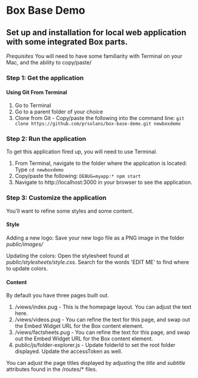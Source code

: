 # Box Base Demo 
## Set up and installation for local web application with some integrated Box parts.

*Prequisites* You will need to have some familiarity with Terminal on your Mac, and the ability to copy/paste/

### Step 1: Get the application

#### Using Git From Terminal ####
1. Go to Terminal
2. Go to a parent folder of your choice
3. Clone from Git - Copy/paste the following into the command line: `git clone https://github.com/prsolans/box-base-demo.git newboxdemo`

### Step 2: Run the application
To get this application fired up, you will need to use Terminal. 
1. From Terminal, navigate to the folder where the application is located: Type `cd newboxdemo`
2. Copy/paste the following: `DEBUG=myapp:* npm start`
3. Navigate to http://localhost:3000 in your browser to see the application.

### Step 3: Customize the application
You'll want to refine some styles and some content.

#### Style
Adding a new logo: Save your new logo file as a PNG image in the folder *public/images/*

Updating the colors: Open the stylesheet found at *public/stylesheets/style.css*. Search for the words 'EDIT ME' to find where to update colors.

#### Content
By default you have three pages built out. 

1. /views/index.pug - This is the homepage layout. You can adjust the text here.
2. /views/videos.pug - You can refine the text for this page, and swap out the Embed Widget URL for the Box content element. 
3. /views/factsheets.pug - You can refine the text for this page, and swap out the Embed Widget URL for the Box content element. 
4. public/js/folder-explorer.js - Update folderId to set the root folder displayed. Update the accessToken as well.

You can adjust the page titles displayed by adjusting the *title* and *subtitle* attributes found in the /routes/* files. 

